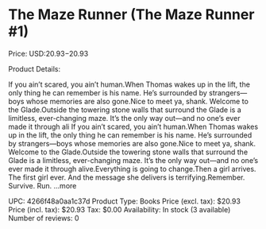 # The Maze Runner (The Maze Runner #1)

Price: USD:$20.93-$20.93

Product Details:

If you ain’t scared, you ain’t human.When Thomas wakes up in the lift, the only thing he can remember is his name. He’s surrounded by strangers—boys whose memories are also gone.Nice to meet ya, shank. Welcome to the Glade.Outside the towering stone walls that surround the Glade is a limitless, ever-changing maze. It’s the only way out—and no one’s ever made it through ali If you ain’t scared, you ain’t human.When Thomas wakes up in the lift, the only thing he can remember is his name. He’s surrounded by strangers—boys whose memories are also gone.Nice to meet ya, shank. Welcome to the Glade.Outside the towering stone walls that surround the Glade is a limitless, ever-changing maze. It’s the only way out—and no one’s ever made it through alive.Everything is going to change.Then a girl arrives. The first girl ever. And the message she delivers is terrifying.Remember. Survive. Run. ...more

UPC: 4266f48a0aa1c37d
Product Type: Books
Price (excl. tax): $20.93
Price (incl. tax): $20.93
Tax: $0.00
Availability: In stock (3 available)
Number of reviews: 0